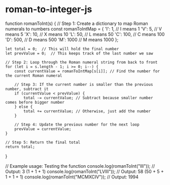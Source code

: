 # roman-to-integer-js


function romanToInt(s) {
    // Step 1: Create a dictionary to map Roman numerals to numbers
    const romanToIntMap = {
        'I': 1,  // I means 1
        'V': 5,  // V means 5
        'X': 10, // X means 10
        'L': 50, // L means 50
        'C': 100, // C means 100
        'D': 500, // D means 500
        'M': 1000 // M means 1000
    };

    let total = 0;  // This will hold the final number
    let prevValue = 0;  // This keeps track of the last number we saw

    // Step 2: Loop through the Roman numeral string from back to front
    for (let i = s.length - 1; i >= 0; i--) {
        const currentValue = romanToIntMap[s[i]]; // Find the number for the current Roman numeral
        
        // Step 3: If the current number is smaller than the previous number, subtract it
        if (currentValue < prevValue) {
            total -= currentValue; // Subtract because smaller number comes before bigger number
        } else {
            total += currentValue; // Otherwise, just add the number
        }

        // Step 4: Update the previous number for the next loop
        prevValue = currentValue;
    }

    // Step 5: Return the final total
    return total;
}

// Example usage: Testing the function
console.log(romanToInt("III"));      // Output: 3 (1 + 1 + 1)
console.log(romanToInt("LVIII"));    // Output: 58 (50 + 5 + 1 + 1 + 1)
console.log(romanToInt("MCMXCIV"));  // Output: 1994
